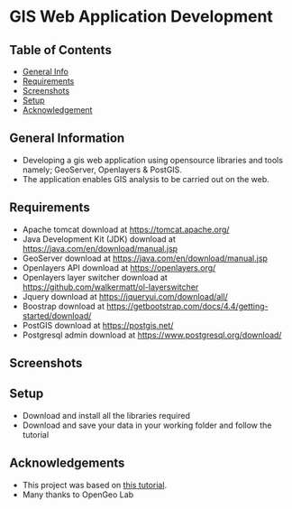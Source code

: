 # GIS Web Application Development

## Table of Contents
* [General Info](#general-information)
* [Requirements](#requirements)
* [Screenshots](#screenshots)
* [Setup](#setup)
* [Acknowledgement](#Acknowledgement)
<!-- * [License](#license) -->


## General Information
- Developing a gis web application using opensource libraries and tools namely; GeoServer, Openlayers & PostGIS.
- The application enables GIS analysis to be carried out on the web.
<!-- You don't have to answer all the questions - just the ones relevant to your project. -->


## Requirements
- Apache tomcat download at https://tomcat.apache.org/ 
- Java Development Kit (JDK) download at https://java.com/en/download/manual.jsp 
- GeoServer download at https://java.com/en/download/manual.jsp 
- Openlayers API download at https://openlayers.org/ 
- Openlayers layer switcher download at https://github.com/walkermatt/ol-layerswitcher 
- Jquery download at https://jqueryui.com/download/all/ 
- Boostrap download at https://getbootstrap.com/docs/4.4/getting-started/download/
- PostGIS download at https://postgis.net/ 
- Postgresql admin download at https://www.postgresql.org/download/ 


## Screenshots
[](data/final_output.png)
<!-- If you have screenshots you'd like to share, include them here. -->


## Setup
- Download and install all the libraries required
- Download and save your data in your working folder and follow the tutorial


## Acknowledgements
- This project was based on [this tutorial](https://www.youtube.com/watch?v=eAQcBGMPQTk&t=2470s).
- Many thanks to OpenGeo Lab



<!-- Optional -->
<!-- ## License -->
<!-- This project is open source and available under the [... License](). -->

<!-- You don't have to include all sections - just the one's relevant to your project -->
